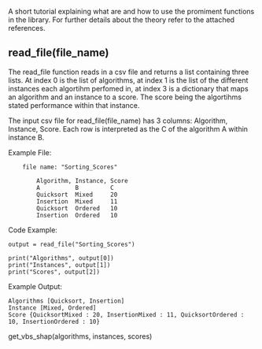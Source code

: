 A short tutorial explaining what are and how to use the promiment functions in the library. For further details about the theory refer to the attached references. 

## read_file(file_name)

The read_file function reads in a csv file and returns a list containing three lists. At index 0 is the list of algorithms, at index 1 is the list of the different instances each algortihm perfomed in, at index 3 is a dictionary that maps an algorithm and an instance to a score. The score being the algortihms stated performance within that instance. 

The input csv file for read_file(file_name) has 3 columns: Algorithm, Instance, Score. Each row is interpreted as the C of the algorithm A within instance B. 

Example File: 


        file name: "Sorting_Scores"

            Algorithm, Instance, Score
            A          B         C
            Quicksort  Mixed     20
            Insertion  Mixed     11
            Quicksort  Ordered   10
            Insertion  Ordered   10


Code Example:

    
    output = read_file("Sorting_Scores")

    print("Algorithms", output[0])
    print("Instances", output[1])
    print("Scores", output[2])
    


Example Output:

    
    Algorithms [Quicksort, Insertion]
    Instance [Mixed, Ordered]
    Score {QuicksortMixed : 20, InsertionMixed : 11, QuicksortOrdered : 10, InsertionOrdered : 10}
    



get_vbs_shap(algorithms, instances, scores)